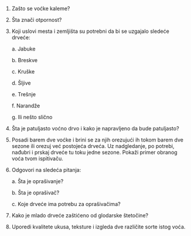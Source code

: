 1.  Zašto se voćke kaleme?

2.  Šta znači otpornost?

3.  Koji uslovi mesta i zemljišta su potrebni da bi se uzgajalo sledeće
    drveće:

    a.  Jabuke

    b.  Breskve

    c.  Kruške

    d.  Šljive

    e.  Trešnje

    f.  Narandže

    g.  Ili nešto slično

4.  Šta je patuljasto voćno drvo i kako je napravljeno da bude
    patuljasto?

5.  Posadi barem dve voćke i brini se za njih orezujući ih tokom barem
    dve sezone ili orezuj već postojeća drveća. Uz nadgledanje, po
    potrebi, nađubri i prskaj drveće tu toku jedne sezone. Pokaži primer
    obranog voća tvom ispitivaču.

6.  Odgovori na sledeća pitanja:

    a.  Šta je oprašivanje?

    b.  Šta je oprašivač?

    c.  Koje drveće ima potrebu za oprašivačima?

7.  Kako je mlado drveće zaštićeno od glodarske štetočine?

8.  Uporedi kvalitete ukusa, teksture i izgleda dve različite sorte
    istog voća.
